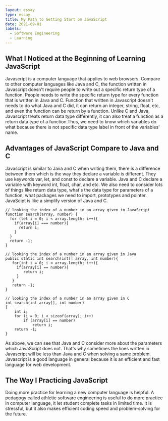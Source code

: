 ```yaml
---
layout: essay
type: essay
title: My Path to Getting Start on JavaScript
date: 2021-09-01
labels:
  - Software Engineering
  - Learning
---
```

## What I Noticed at the Beginning of Learning JavaScript
Javascript is a computer language that applies to web browsers. Compare to other computer languages like Java and C, the function written in Javascript doesn't require people to write out a specific return type of a function. People needs to write the specific return type for every function that is written in Java and C. Function that written in Javascript doesn't needs to do what Java and C did, it can return an integer, string, float, etc, and even the function can be return by a function. Unlike C and Java, Javascript treats return data type differently, it can also treat a function as a return data type of a function.Thus, we need to know which variables do what because there is not specific data type label in front of the variables' name. 
## Advantages of JavaScript Compare to Java and C
Javascript is similar to Java and C when writing them, there is a difference between them which is the way they declare a variable is different. They use keywords var, let, and const to declare a variable. Java and C declare a variable with keyword int, float, char, and etc. We also need to consider lots of things like return data type, what's the data type for parameters of a function, what packages we need to import, prototypes and pointer. JavaScipt is like a simplify version of Java and C. 
```
// looking the index of a number in an array given in JavaScript
function search(array, number) {
  for (let i = 0; i < array.length; i++){
    if(array[i] === number){
      return i; 
    }
  }
  return -1;
}

// looking the index of a number in an array given in Java  
public static int search(int[] array, int number){    
   for(int i = 0; i < array.length; i++){    
     if(array[i] == number){    
        return i;    
     }    
   }    
   return -1;    
}

// looking the index of a number in an array given in C
int search(int array[], int number)
{
    int i;
    for (i = 0; i < sizeof(array); i++)
        if (array[i] == number)
            return i;
    return -1;
}
```
As above, we can see that Java and C consider more about the parameters which JavaScript does not. That's why sometimes the lines written in Javascript will be less than Java and C when solving a same problem. Javascript is a good language in general because it is an efficient and fast language for web development. 
## The Way I Practicing JavaScript
Doing more practice for learning a new computer language is helpful. A pedagogy called athletic software engineering is useful to do more practice in computer language, it let student complete tasks in limited time. It is stressful, but it also makes efficient coding speed and problem-solving for the future. 


